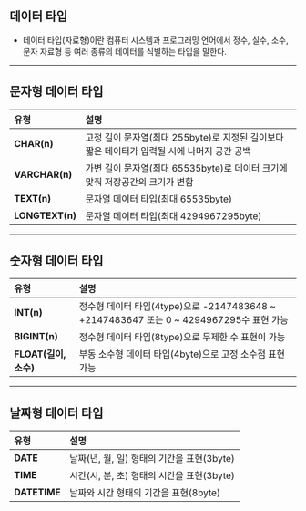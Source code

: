 ## 데이터 타입
- 데이터 타입(자료형)이란 컴퓨터 시스템과 프로그래밍 언어에서 정수, 실수, 소수, 문자 자료형 등 여러 종류의 데이터를 식별하는 타입을 말한다.
---
## 문자형 데이터 타입
|  **유형** |  **설명** |
|:--------|:--------|
|**CHAR(n)** | 고정 길이 문자열(최대 255byte)로 지정된 길이보다 짧은 데이터가 입력될 시에 나머지 공간 공백 |
|**VARCHAR(n)** | 가변 길이 문자열(최대 65535byte)로 데이터 크기에 맞춰 저장공간의 크기가 변함 |
|**TEXT(n)** | 문자열 데이터 타입(최대 65535byte) |
|**LONGTEXT(n)** | 문자열 데이터 타입(최대 4294967295byte) |
---
## 숫자형 데이터 타입
|  **유형** |  **설명** |
|:--------|:--------|
|**INT(n)** | 정수형 데이터 타입(4type)으로 -2147483648 ~ +2147483647 또는 0 ~ 4294967295수 표현 가능 |
|**BIGINT(n)** | 정수형 데이터 타입(8type)으로 무제한 수 표현이 가능 |
|**FLOAT(길이,소수)** | 부동 소수형 데이터 타입(4byte)으로 고정 소수점 표현 가능 |
---
## 날짜형 데이터 타입
|  **유형** |  **설명** |
|:--------|:--------|
|**DATE** | 날짜(년, 월, 일) 형태의 기간을 표현(3byte) |
|**TIME** | 시간(시, 분, 초) 형태의 시간을 표현(3byte) |
|**DATETIME** | 날짜와 시간 형태의 기간을 표현(8byte) |
